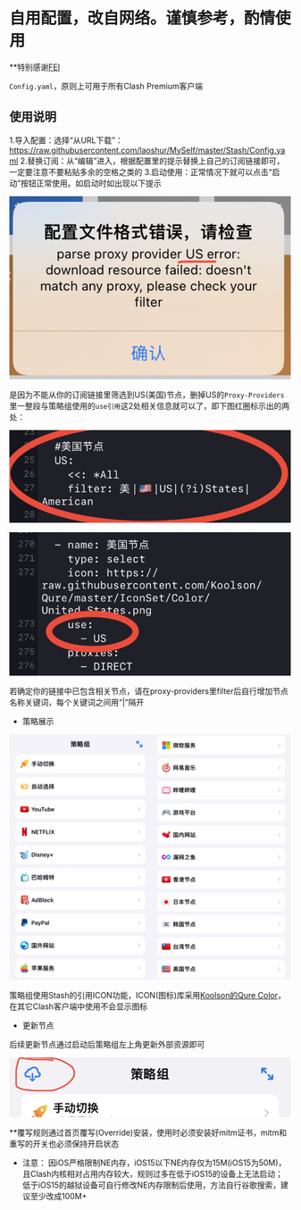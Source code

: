 
**自用配置，改自网络。谨慎参考，酌情使用**
===

**特别感谢[FEI](https://github.com/Infatuation-Fei/rule/tree/main/Stash)

`Config.yaml`，原则上可用于所有Clash Premium客户端

使用说明
---
1.导入配置：选择“从URL下载”：https://raw.githubusercontent.com/laoshur/MySelf/master/Stash/Config.yaml
2.替换订阅：从“编辑”进入，根据配置里的提示替换上自己的订阅链接即可，一定要注意不要粘贴多余的空格之类的
3.启动使用：正常情况下就可以点击“启动”按钮正常使用。如启动时如出现以下提示

![](https://raw.githubusercontent.com/Infatuation-Fei/explain/main/Picture/%E7%AD%9B%E9%80%89%E9%94%99%E8%AF%AF.png)

是因为不能从你的订阅链接里筛选到US(美国)节点，删掉US的`Proxy-Providers`里一整段与策略组使用的`use引用`这2处相关信息就可以了，即下图红圈标示出的两处：

![](https://raw.githubusercontent.com/Infatuation-Fei/explain/main/Picture/%E7%AD%9B%E9%80%89%E5%88%A0%E9%99%A4.png)

![](https://raw.githubusercontent.com/Infatuation-Fei/explain/main/Picture/%E7%AD%9B%E9%80%89%E5%88%A0%E9%99%A41.png)

若确定你的链接中已包含相关节点，请在proxy-providers里filter后自行增加节点名称关键词，每个关键词之间用“|”隔开

- 策略展示

![](https://raw.githubusercontent.com/Infatuation-Fei/explain/main/Picture/celve.jpg)

策略组使用Stash的引用ICON功能，ICON(图标)库采用[Koolson的Qure Color](https://github.com/Koolson/Qure/tree/master/IconSet/Color)，在其它Clash客户端中使用不会显示图标

- 更新节点

后续更新节点通过启动后策略组左上角更新外部资源即可

![](https://raw.githubusercontent.com/Infatuation-Fei/explain/main/Picture/Config1.jpg)

**覆写规则通过首页覆写(Override)安装，使用时必须安装好mitm证书，mitm和重写的开关也必须保持开启状态

- 注意：
因iOS严格限制NE内存，iOS15以下NE内存仅为15M(iOS15为50M)，且Clash内核相对占用内存较大，规则过多在低于iOS15的设备上无法启动；低于iOS15的越狱设备可自行修改NE内存限制后使用，方法自行谷歌搜索，建议至少改成100M+
